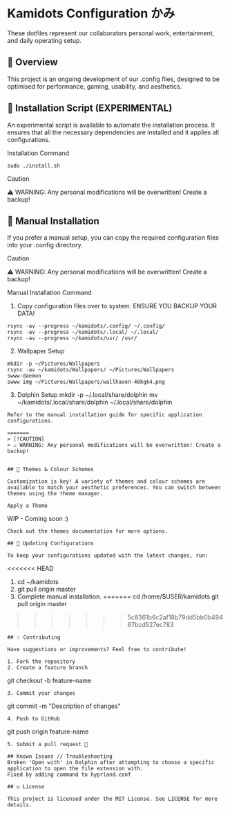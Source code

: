 # Kamidots Configuration かみ

These dotfiles represent our collaborators personal work, entertainment, and daily operating setup.

## 📌 Overview

This project is an ongoing development of our .config files, designed to be optimised for performance, gaming, usability, and aesthetics.

## 🚀 Installation Script (EXPERIMENTAL)

An experimental script is available to automate the installation process. It ensures that all the necessary dependencies are installed and it applies all configurations.

Installation Command
```
sudo ./install.sh
```
> [!CAUTION]
> ⚠️ WARNING: Any personal modifications will be overwritten! Create a backup!


## 🔧 Manual Installation

If you prefer a manual setup, you can copy the required configuration files into your .config directory.
> [!CAUTION]
> ⚠️ WARNING: Any personal modifications will be overwritten! Create a backup!

Manual Installation Command
1. Copy configuration files over to system. ENSURE YOU BACKUP YOUR DATA!
```
rsync -av --progress ~/kamidots/.config/ ~/.config/
rsync -av --progress ~/kamidots/.local/ ~/.local/
rsync -av --progress ~/kamidots/usr/ /usr/
```

2. Wallpaper Setup
```
mkdir -p ~/Pictures/Wallpapers
rsync -av ~/kamidots/Wallpapers/ ~/Pictures/Wallpapers
swww-daemon
swww img ~/Pictures/Wallpapers/wallhaven-48kgk4.png
```
3. Dolphin Setup
mkdir -p ~/.local/share/dolphin
mv ~/kamidots/.local/share/dolphin ~/.local/share/dolphin
```
Refer to the manual installation guide for specific application configurations.

=======
> [!CAUTION]
> ⚠️ WARNING: Any personal modifications will be overwritten! Create a backup!


## 🎨 Themes & Colour Schemes

Customization is key! A variety of themes and colour schemes are available to match your aesthetic preferences. You can switch between themes using the theme manager.

Apply a Theme
```
WIP - Coming soon :)
```
Check out the themes documentation for more options.

## 🔄 Updating Configurations

To keep your configurations updated with the latest changes, run:
```
<<<<<<< HEAD
1. cd ~/kamidots
2. git pull origin master
3. Complete manual installation.
=======
cd /home/$USER/kamidots
git pull origin master
>>>>>>> 5c8361b6c2af18b79dd5bb0b49467bcd527ec783
```
## 💡 Contributing

Have suggestions or improvements? Feel free to contribute!

1. Fork the repository
2. Create a feature branch
```
git checkout -b feature-name
```
3. Commit your changes
```
git commit -m "Description of changes"
```
4. Push to GitHub
```
git push origin feature-name
```
5. Submit a pull request 🎉

## Known Issues // Troubleshooting
Broken 'Open with' in Dolphin after attempting to choose a specific application to open the file extension with.
Fixed by adding command to hyprland.conf

## ⚖️ License

This project is licensed under the MIT License. See LICENSE for more details.

